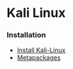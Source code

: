 # Kali Linux

### Installation
* [Install Kali-Linux](https://www.kali.org/downloads/)
* [Metapackages](https://www.kali.org/news/kali-linux-metapackages/)

